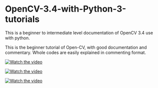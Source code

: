 # OpenCV-3.4-with-Python-3-tutorials
This is a beginner to intermediate level documentation of OpenCV 3.4 use with python.

This is the beginner tutorial of Open-CV, with good documentation and commentary.
Whole codes are easily explained in commenting format.


[![Watch the video](https://drive.google.com/thumbnail?id=1PrHMciV5A1q9dSmoeRF6Mx631XvjB-o-&sz=w320
)](https://drive.google.com/file/d/1PrHMciV5A1q9dSmoeRF6Mx631XvjB-o-/view?usp=drive_link)

[![Watch the video](https://drive.google.com/thumbnail?id=1PrHMciV5A1q9dSmoeRF6Mx631XvjB-o-&sz=w320
)](https://drive.google.com/file/d/1GbXwixUCfIYqQNx8BejVDwv1YcPohZvn/view?usp=sharing)


[![Watch the video](https://drive.google.com/thumbnail?id=1PrHMciV5A1q9dSmoeRF6Mx631XvjB-o-&sz=w320
)](https://drive.google.com/file/d/1PrHMciV5A1q9dSmoeRF6Mx631XvjB-o-/view?usp=sharing)

